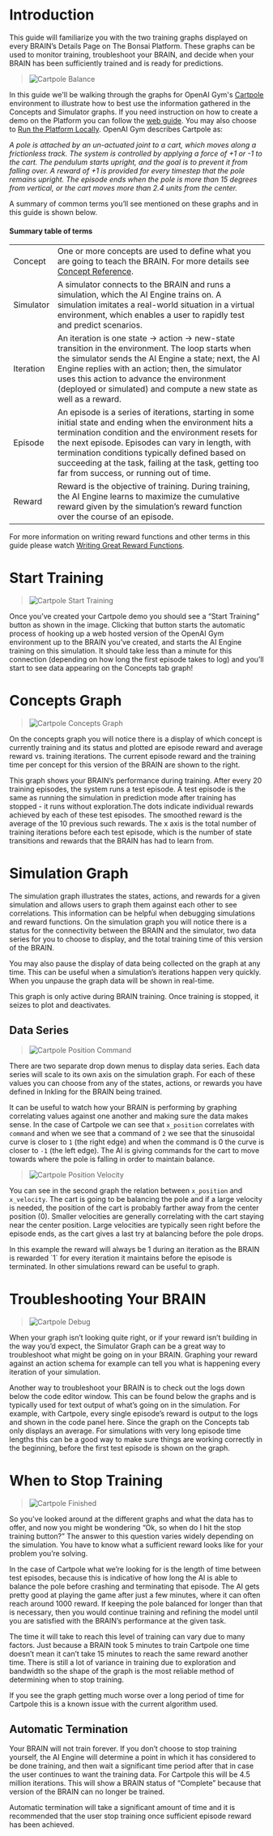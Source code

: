 # Introduction

This guide will familiarize you with the two training graphs displayed on every BRAIN’s Details Page on The Bonsai Platform. These graphs can be used to monitor training, troubleshoot your BRAIN, and decide when your BRAIN has been sufficiently trained and is ready for predictions. 

> ![Cartpole Balance](../images/cart-pole-balance.gif)

In this guide we'll be walking through the graphs for OpenAI Gym's [Cartpole][3] environment to illustrate how to best use the information gathered in the Concepts and Simulator graphs. If you need instruction on how to create a demo on the Platform you can follow the [web guide][4]. You may also choose to [Run the Platform Locally][5]. OpenAI Gym describes Cartpole as:

_A pole is attached by an un-actuated joint to a cart, which moves along a frictionless track. The system is controlled by applying a force of +1 or -1 to the cart. The pendulum starts upright, and the goal is to prevent it from falling over. A reward of +1 is provided for every timestep that the pole remains upright. The episode ends when the pole is more than 15 degrees from vertical, or the cart moves more than 2.4 units from the center._

A summary of common terms you’ll see mentioned on these graphs and in this guide is shown below.

#### Summary table of terms

|     |     |
| --- | --- |
| Concept | One or more concepts are used to define what you are going to teach the BRAIN. For more details see [Concept Reference][1]. |
| Simulator | A simulator connects to the BRAIN and runs a simulation, which the AI Engine trains on. A simulation imitates a real-world situation in a virtual environment, which enables a user to rapidly test and predict scenarios. |
| Iteration | An iteration is one state → action → new-state transition in the environment. The loop starts when the simulator sends the AI Engine a state; next, the AI Engine replies with an action; then, the simulator uses this action to advance the environment (deployed or simulated) and compute a new state as well as a reward. |
| Episode | An episode is a series of iterations, starting in some initial state and ending  when the environment hits a termination condition and the environment resets for the next episode. Episodes can vary in length, with termination conditions typically defined based on succeeding at the task, failing at the task, getting too far from success, or running out of time. |
| Reward | Reward is the objective of training. During training, the AI Engine learns to maximize the cumulative reward given by the simulation’s reward function over the course of an episode. |

For more information on writing reward functions and other terms in this guide please watch [Writing Great Reward Functions][2].

# Start Training

> ![Cartpole Start Training](../images/graph-cartpole-start-training.png)

Once you’ve created your Cartpole demo you should see a “Start Training” button as shown in the image. Clicking that button starts the automatic process of hooking up a web hosted version of the OpenAI Gym environment up to the BRAIN you’ve created, and starts the AI Engine training on this simulation. It should take less than a minute for this connection (depending on how long the first episode takes to log) and you’ll start to see data appearing on the Concepts tab graph!


# Concepts Graph

> ![Cartpole Concepts Graph](../images/graph-cartpole-start.png)

On the concepts graph you will notice there is a display of which concept is currently training and its status and plotted are episode reward and average reward vs. training iterations. The current episode reward and the training time per concept for this version of the BRAIN are shown to the right.

This graph shows your BRAIN’s performance during training. After every 20 training episodes, the system runs a test episode. A test episode is the same as running the simulation in prediction mode after training has stopped - it runs without exploration.The dots indicate individual rewards achieved by each of these test episodes. The smoothed reward is the average of the 10 previous such rewards. The x axis is the total number of training iterations before each test episode, which is the number of state transitions and rewards that the BRAIN has had to learn from.


# Simulation Graph

The simulation graph illustrates the states, actions, and rewards for a given simulation and allows users to graph them against each other to see correlations. This information can be helpful when debugging simulations and reward functions. On the simulation graph you will notice there is a status for the connectivity between the BRAIN and the simulator, two data series for you to choose to display, and the total training time of this version of the BRAIN.

You may also pause the display of data being collected on the graph at any time. This can be useful when a simulation’s iterations happen very quickly. When you unpause the graph data will be shown in real-time.

<aside class="notice">
This graph is only active during BRAIN training. Once training is stopped, it seizes to plot and deactivates.
</aside> 

## Data Series

> ![Cartpole Position Command](../images/graph-cartpole-command-position.png)

There are two separate drop down menus to display data series. Each data series will scale to its own axis on the simulation graph. For each of these values you can choose from any of the states, actions, or rewards you have defined in Inkling for the BRAIN being trained.

It can be useful to watch how your BRAIN is performing by graphing correlating values against one another and making sure the data makes sense. In the case of Cartpole we can see that `x_position` correlates with `command` and when we see that a command of `2` we see that the sinusoidal curve is closer to `1` (the right edge) and when the command is 0 the curve is closer to `-1` (the left edge). The AI is giving commands for the cart to move towards where the pole is falling in order to maintain balance.

> ![Cartpole Position Velocity](../images/graph-cartpole-position-velocity.png)

You can see in the second graph the relation between `x_position` and `x_velocity`. The cart is going to be balancing the pole and if a large velocity is needed, the position of the cart is probably farther away from the center position (0). Smaller velocities are generally correlating with the cart staying near the center position. Large velocities are typically seen right before the episode ends, as the cart gives a last try at balancing before the pole drops.

<aside class="notice">
In this example the reward will always be 1 during an iteration as the BRAIN is rewarded `1` for every iteration it maintains before the episode is terminated. In other simulations reward can be useful to graph.
</aside>

# Troubleshooting Your BRAIN

> ![Cartpole Debug](../images/graph-cartpole-debug.png)

When your graph isn’t looking quite right, or if your reward isn’t building in the way you’d expect, the Simulator Graph can be a great way to troubleshoot what might be going on in your BRAIN. Graphing your reward against an action schema for example can tell you what is happening every iteration of your simulation.

Another way to troubleshoot your BRAIN is to check out the logs down below the code editor window. This can be found below the graphs and is typically used for text output of what’s going on in the simulation. For example, with Cartpole, every single episode’s reward is output to the logs and shown in the code panel here. Since the graph on the Concepts tab only displays an average. For simulations with very long episode time lengths this can be a good way to make sure things are working correctly in the beginning, before the first test episode is shown on the graph.


# When to Stop Training

> ![Cartpole Finished](../images/graph-cartpole-finished.png)

So you’ve looked around at the different graphs and what the data has to offer, and now you might be wondering “Ok, so when do I hit the stop training button?” The answer to this question varies widely depending on the simulation. You have to know what a sufficient reward looks like for your problem you’re solving.

In the case of Cartpole what we’re looking for is the length of time between test episodes, because this is indicative of how long the AI is able to balance the pole before crashing and terminating that episode. The AI gets pretty good at playing the game after just a few minutes, where it can often reach around 1000 reward. If keeping the pole balanced for longer than that is necessary, then you would continue training and refining the model until you are satisfied with the BRAIN’s performance at the given task.

The time it will take to reach this level of training can vary due to many factors. Just because a BRAIN took 5 minutes to train Cartpole one time doesn’t mean it can’t take 15 minutes to reach the same reward another time. There is still a lot of variance in training due to exploration and bandwidth so the shape of the graph is the most reliable method of determining when to stop training.

<aside class="warning">
If you see the graph getting much worse over a long period of time for Cartpole this is a known issue with the current algorithm used.
</aside>

## Automatic Termination

Your BRAIN will not train forever. If you don’t choose to stop training yourself, the AI Engine will determine a point in which it has considered to be done training, and then wait a significant time period after that in case the user continues to want the training data. For Cartpole this will be 4.5 million iterations. This will show a BRAIN status of “Complete” because that version of the BRAIN can no longer be trained.

<aside class="notice">
Automatic termination will take a significant amount of time and it is recommended that the user stop training once sufficient episode reward has been achieved.
</aside>


[1]: http://docs.bons.ai/references/inkling-reference.html#concepts
[2]: https://www.youtube.com/watch?v=0R3PnJEisqk&list=PLAktfMEMCsOY9HUZKIuGI6yqefGBuszAV&index=4
[3]: http://docs.bons.ai/examples.html#openai-gym-cart-pole
[4]: http://docs.bons.ai/guides/getting-started.html
[5]: http://docs.bons.ai/guides/local-dev-guide.html
